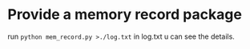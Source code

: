 # Provide a memory record package

run `python mem_record.py >./log.txt` 
in log.txt u can see the details.